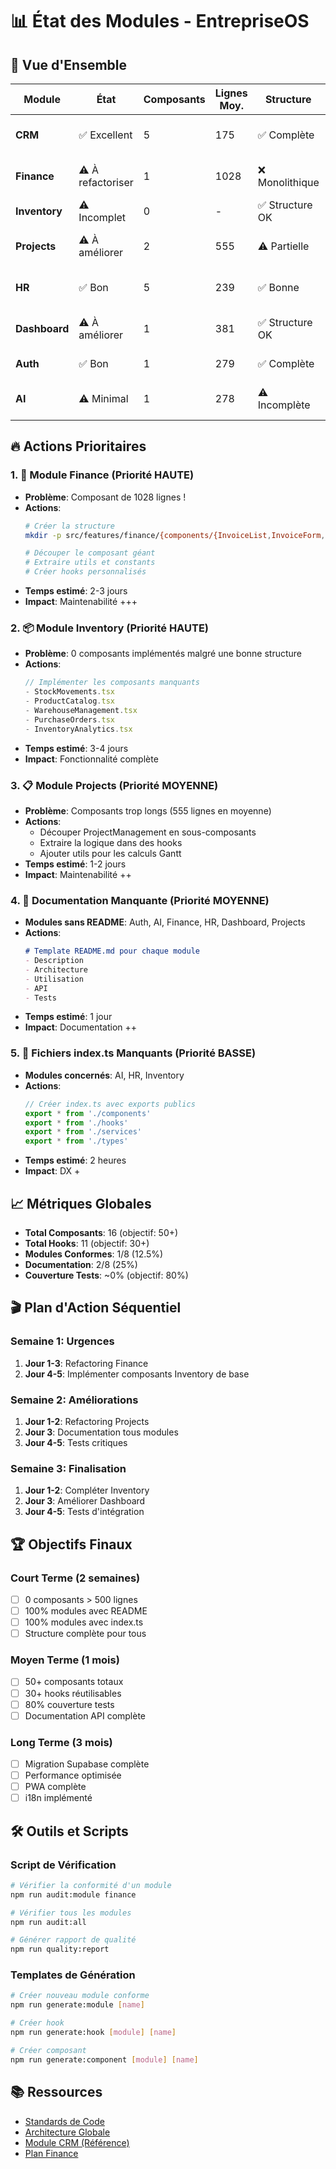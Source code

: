 # 📊 État des Modules - EntrepriseOS

## 🎯 Vue d'Ensemble

| Module | État | Composants | Lignes Moy. | Structure | Documentation | Actions Prioritaires |
|--------|------|------------|-------------|-----------|---------------|---------------------|
| **CRM** | ✅ Excellent | 5 | 175 | ✅ Complète | ✅ README | Aucune - Module de référence |
| **Finance** | ⚠️ À refactoriser | 1 | 1028 | ❌ Monolithique | ❌ Non | Découpage urgent (voir plan) |
| **Inventory** | ⚠️ Incomplet | 0 | - | ✅ Structure OK | ✅ README | Implémenter composants |
| **Projects** | ⚠️ À améliorer | 2 | 555 | ⚠️ Partielle | ❌ Non | Découper composants longs |
| **HR** | ✅ Bon | 5 | 239 | ✅ Bonne | ❌ Non | Ajouter index.ts + README |
| **Dashboard** | ⚠️ À améliorer | 1 | 381 | ✅ Structure OK | ❌ Non | Découper composant principal |
| **Auth** | ✅ Bon | 1 | 279 | ✅ Complète | ❌ Non | Ajouter utils + README |
| **AI** | ⚠️ Minimal | 1 | 278 | ⚠️ Incomplète | ❌ Non | Ajouter types, utils, index.ts |

## 🔥 Actions Prioritaires

### 1. 🚨 Module Finance (Priorité HAUTE)
- **Problème**: Composant de 1028 lignes !
- **Actions**:
  ```bash
  # Créer la structure
  mkdir -p src/features/finance/{components/{InvoiceList,InvoiceForm,InvoiceView,FinanceMetrics},utils,constants,mocks}
  
  # Découper le composant géant
  # Extraire utils et constants
  # Créer hooks personnalisés
  ```
- **Temps estimé**: 2-3 jours
- **Impact**: Maintenabilité +++

### 2. 📦 Module Inventory (Priorité HAUTE)
- **Problème**: 0 composants implémentés malgré une bonne structure
- **Actions**:
  ```typescript
  // Implémenter les composants manquants
  - StockMovements.tsx
  - ProductCatalog.tsx
  - WarehouseManagement.tsx
  - PurchaseOrders.tsx
  - InventoryAnalytics.tsx
  ```
- **Temps estimé**: 3-4 jours
- **Impact**: Fonctionnalité complète

### 3. 📋 Module Projects (Priorité MOYENNE)
- **Problème**: Composants trop longs (555 lignes en moyenne)
- **Actions**:
  - Découper ProjectManagement en sous-composants
  - Extraire la logique dans des hooks
  - Ajouter utils pour les calculs Gantt
- **Temps estimé**: 1-2 jours
- **Impact**: Maintenabilité ++

### 4. 📄 Documentation Manquante (Priorité MOYENNE)
- **Modules sans README**: Auth, AI, Finance, HR, Dashboard, Projects
- **Actions**:
  ```markdown
  # Template README.md pour chaque module
  - Description
  - Architecture
  - Utilisation
  - API
  - Tests
  ```
- **Temps estimé**: 1 jour
- **Impact**: Documentation ++

### 5. 🔌 Fichiers index.ts Manquants (Priorité BASSE)
- **Modules concernés**: AI, HR, Inventory
- **Actions**:
  ```typescript
  // Créer index.ts avec exports publics
  export * from './components'
  export * from './hooks'
  export * from './services'
  export * from './types'
  ```
- **Temps estimé**: 2 heures
- **Impact**: DX +

## 📈 Métriques Globales

- **Total Composants**: 16 (objectif: 50+)
- **Total Hooks**: 11 (objectif: 30+)
- **Modules Conformes**: 1/8 (12.5%)
- **Documentation**: 2/8 (25%)
- **Couverture Tests**: ~0% (objectif: 80%)

## 🎬 Plan d'Action Séquentiel

### Semaine 1: Urgences
1. **Jour 1-3**: Refactoring Finance
2. **Jour 4-5**: Implémenter composants Inventory de base

### Semaine 2: Améliorations
1. **Jour 1-2**: Refactoring Projects
2. **Jour 3**: Documentation tous modules
3. **Jour 4-5**: Tests critiques

### Semaine 3: Finalisation
1. **Jour 1-2**: Compléter Inventory
2. **Jour 3**: Améliorer Dashboard
3. **Jour 4-5**: Tests d'intégration

## 🏆 Objectifs Finaux

### Court Terme (2 semaines)
- [ ] 0 composants > 500 lignes
- [ ] 100% modules avec README
- [ ] 100% modules avec index.ts
- [ ] Structure complète pour tous

### Moyen Terme (1 mois)
- [ ] 50+ composants totaux
- [ ] 30+ hooks réutilisables
- [ ] 80% couverture tests
- [ ] Documentation API complète

### Long Terme (3 mois)
- [ ] Migration Supabase complète
- [ ] Performance optimisée
- [ ] PWA complète
- [ ] i18n implémenté

## 🛠️ Outils et Scripts

### Script de Vérification
```bash
# Vérifier la conformité d'un module
npm run audit:module finance

# Vérifier tous les modules
npm run audit:all

# Générer rapport de qualité
npm run quality:report
```

### Templates de Génération
```bash
# Créer nouveau module conforme
npm run generate:module [name]

# Créer hook
npm run generate:hook [module] [name]

# Créer composant
npm run generate:component [module] [name]
```

## 📚 Ressources

- [Standards de Code](./CODE_STANDARDS.md)
- [Architecture Globale](./README.md)
- [Module CRM (Référence)](./src/features/crm/README.md)
- [Plan Finance](./src/features/finance/REFACTORING_PLAN.md)